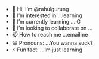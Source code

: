 - 👋 Hi, I’m @rahulgurung
- 👀 I’m interested in ...learning
- 🌱 I’m currently learning ... G
- 💞️ I’m looking to collaborate on ...
- 📫 How to reach me ...emailme
- 😄 Pronouns: ...You wanna suck?
- ⚡ Fun fact: ...Im just learning

<!---
rahulgurung2000/rahulgurung2000 is a ✨ special ✨ repository because its `README.md` (this file) appears on your GitHub profile.
You can click the Preview link to take a look at your changes.
--->
